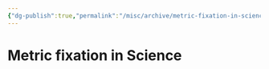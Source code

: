 ```yaml
---
{"dg-publish":true,"permalink":"/misc/archive/metric-fixation-in-science/","dgPassFrontmatter":true}
---
```



# Metric fixation in Science




 
 